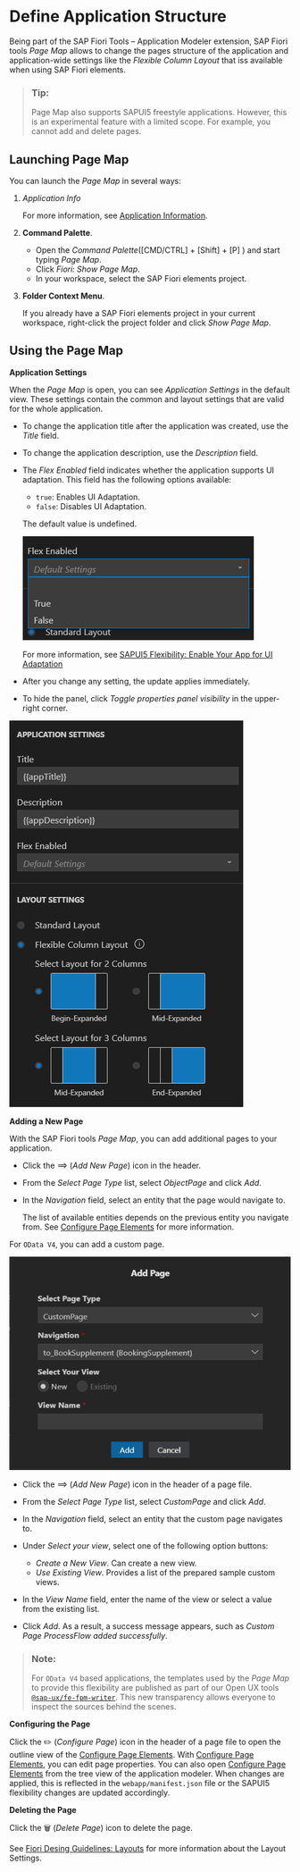 <!-- loiobae38e6216754a76896b926a3d6ac3a9 -->

<link rel="stylesheet" type="text/css" href="../css/sap-icons.css"/>

# Define Application Structure

Being part of the SAP Fiori Tools – Application Modeler extension, SAP Fiori tools *Page Map* allows to change the pages structure of the application and application-wide settings like the *Flexible Column Layout* that iss available when using SAP Fiori elements.

> ### Tip:  
> Page Map also supports SAPUI5 freestyle applications. However, this is an experimental feature with a limited scope. For example, you cannot add and delete pages.



<a name="loiobae38e6216754a76896b926a3d6ac3a9__section_uph_2rk_xlb"/>

## Launching Page Map

You can launch the *Page Map* in several ways:

1.  *Application Info*

    For more information, see [Application Information](../Project-Functions/application-information-c3e0989.md).

2.  **Command Palette**.
    -   Open the *Command Palette*\([CMD/CTRL\] + [Shift\] + [P\] \) and start typing *Page Map*.
    -   Click *Fiori: Show Page Map*.
    -   In your workspace, select the SAP Fiori elements project.

3.  **Folder Context Menu**.

    If you already have a SAP Fiori elements project in your current workspace, right-click the project folder and click *Show Page Map*.




<a name="loiobae38e6216754a76896b926a3d6ac3a9__section_kqt_fwk_xlb"/>

## Using the Page Map

**Application Settings**

When the *Page Map* is open, you can see *Application Settings* in the default view. These settings contain the common and layout settings that are valid for the whole application.

-   To change the application title after the application was created, use the *Title* field.
-   To change the application description, use the *Description* field.
-   The *Flex Enabled* field indicates whether the application supports UI adaptation. This field has the following options available:

    -   `true`: Enables UI Adaptation.
    -   `false`: Disables UI Adaptation.

    The default value is undefined.

    ![The Flex Enabled feature](images/Flex_Enabled_48e56f4.png)

    For more information, see [SAPUI5 Flexibility: Enable Your App for UI Adaptation](https://sapui5.hana.ondemand.com/#/topic/f1430c0337534d469da3a56307ff76af)

-   After you change any setting, the update applies immediately.
-   To hide the panel, click *Toggle properties panel visibility* in the upper-right corner.

![SAP Fiori tools Application Modeler Page Map](images/Page_Map_bd3ac9b.png)

**Adding a New Page**

With the SAP Fiori tools *Page Map*, you can add additional pages to your application.

-   Click the <span class="SAP-icons-V5"></span> \(*Add New Page*\) icon in the header.
-   From the *Select Page Type* list, select *ObjectPage* and click *Add*.
-   In the *Navigation* field, select an entity that the page would navigate to.

    The list of available entities depends on the previous entity you navigate from. See [Configure Page Elements](configure-page-elements-047507c.md) for more information.


For `OData V4`, you can add a custom page.

![Custom Page for OData V4](images/FIORI_TOOLS_CUSTOMPAGE_ADD_84e348c.png)

-   Click the <span class="SAP-icons-V5"></span> \(*Add New Page*\) icon in the header of a page file.
-   From the *Select Page Type* list, select *CustomPage* and click *Add*.
-   In the *Navigation* field, select an entity that the custom page navigates to.
-   Under *Select your view*, select one of the following option buttons:
    -   *Create a New View*. Can create a new view.
    -   *Use Existing View*. Provides a list of the prepared sample custom views.

-   In the *View Name* field, enter the name of the view or select a value from the existing list.
-   Click *Add*. As a result, a success message appears, such as *Custom Page ProcessFlow added successfully*.

> ### Note:  
> For `OData V4` based applications, the templates used by the *Page Map* to provide this flexibility are published as part of our Open UX tools [`@sap-ux/fe-fpm-writer`](https://github.com/SAP/open-ux-tools/blob/main/packages/fe-fpm-writer/README.md). This new transparency allows everyone to inspect the sources behind the scenes.

**Configuring the Page**

Click the :pencil2: \(*Configure Page*\) icon in the header of a page file to open the outline view of the [Configure Page Elements](configure-page-elements-047507c.md). With [Configure Page Elements](configure-page-elements-047507c.md), you can edit page properties. You can also open [Configure Page Elements](configure-page-elements-047507c.md) from the tree view of the application modeler. When changes are applied, this is reflected in the `webapp/manifest.json` file or the SAPUI5 flexibility changes are updated accordingly.

**Deleting the Page** 

Click the :wastebasket: \(*Delete Page*\) icon to delete the page.

See [Fiori Desing Guidelines: Layouts](https://experience.sap.com/fiori-design-web/list-report-floorplan-sap-fiori-element/) for more information about the Layout Settings.

